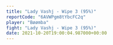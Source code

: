 ```yaml
---
title: "Lady Vashj - Wipe 3 (95%)"
reportCode: "6AVWPgm8tYbcFC2q"
player: "Bøømba"
fight: "Lady Vashj - Wipe 3 (95%)"
date: 2021-10-20T19:00:04.987000+00:00
---
```

